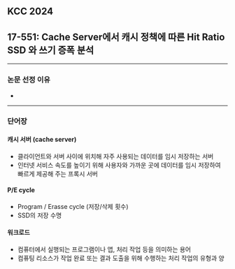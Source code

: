 ## KCC 2024 
## 17-551: Cache Server에서 캐시 정책에 따른 Hit Ratio SSD 와 쓰기 증폭 분석

---
### 논문 선정 이유
- 

---
### 단어장
#### 캐시 서버 (cache server)
- 클라이언트와 서버 사이에 위치해 자주 사용되는 데이터를 임시 저장하는 서버
- 인터넷 서비스 속도를 높이기 위해 사용자와 가까운 곳에 데이터를 임시 저장하여 빠르게 제공해 주는 프록시 서버

#### P/E cycle
- Program / Erasse cycle (저장/삭제 횟수)
- SSD의 저장 수명

#### 워크로드
- 컴퓨터에서 실행되는 프로그램이나 앱, 처리 작업 등을 의미하는 용어
- 컴퓨팅 리소스가 작업 완료 또는 결과 도출을 위해 수행하는 처리 작업의 유형과 양


